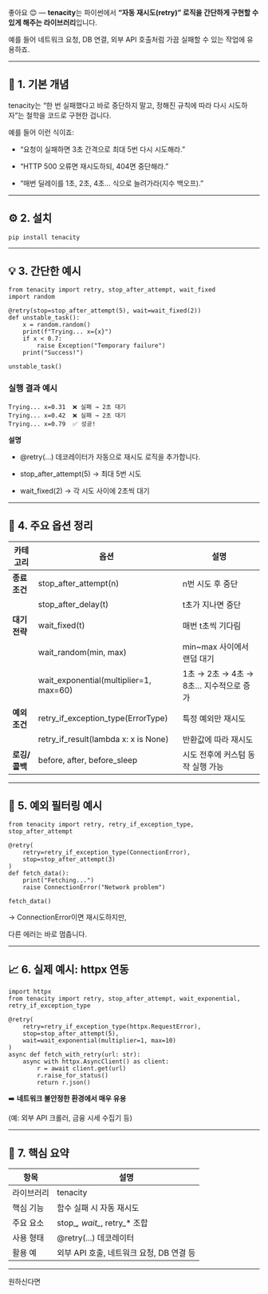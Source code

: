 좋아요 😊 — **tenacity**는 파이썬에서 **“자동 재시도(retry)” 로직을 간단하게 구현할 수 있게 해주는 라이브러리**입니다.

예를 들어 네트워크 요청, DB 연결, 외부 API 호출처럼 가끔 실패할 수 있는 작업에 유용하죠.

---

## **🧩 1. 기본 개념**

  

tenacity는 “한 번 실패했다고 바로 중단하지 말고, 정해진 규칙에 따라 다시 시도하자”는 철학을 코드로 구현한 겁니다.

  

예를 들어 이런 식이죠:

- “요청이 실패하면 3초 간격으로 최대 5번 다시 시도해라.”
    
- “HTTP 500 오류면 재시도하되, 404면 중단해라.”
    
- “매번 딜레이를 1초, 2초, 4초… 식으로 늘려가라(지수 백오프).”
    

---

## **⚙️ 2. 설치**

```
pip install tenacity
```

---

## **💡 3. 간단한 예시**

```
from tenacity import retry, stop_after_attempt, wait_fixed
import random

@retry(stop=stop_after_attempt(5), wait=wait_fixed(2))
def unstable_task():
    x = random.random()
    print(f"Trying... x={x}")
    if x < 0.7:
        raise Exception("Temporary failure")
    print("Success!")

unstable_task()
```

### **실행 결과 예시**

```
Trying... x=0.31  ❌ 실패 → 2초 대기
Trying... x=0.42  ❌ 실패 → 2초 대기
Trying... x=0.79  ✅ 성공!
```

**설명**

- @retry(...) 데코레이터가 자동으로 재시도 로직을 추가합니다.
    
- stop_after_attempt(5) → 최대 5번 시도
    
- wait_fixed(2) → 각 시도 사이에 2초씩 대기
    

---

## **🧠 4. 주요 옵션 정리**

|**카테고리**|**옵션**|**설명**|
|---|---|---|
|**종료 조건**|stop_after_attempt(n)|n번 시도 후 중단|
||stop_after_delay(t)|t초가 지나면 중단|
|**대기 전략**|wait_fixed(t)|매번 t초씩 기다림|
||wait_random(min, max)|min~max 사이에서 랜덤 대기|
||wait_exponential(multiplier=1, max=60)|1초 → 2초 → 4초 → 8초… 지수적으로 증가|
|**예외 조건**|retry_if_exception_type(ErrorType)|특정 예외만 재시도|
||retry_if_result(lambda x: x is None)|반환값에 따라 재시도|
|**로깅/콜백**|before, after, before_sleep|시도 전후에 커스텀 동작 실행 가능|

---

## **🧩 5. 예외 필터링 예시**

```
from tenacity import retry, retry_if_exception_type, stop_after_attempt

@retry(
    retry=retry_if_exception_type(ConnectionError),
    stop=stop_after_attempt(3)
)
def fetch_data():
    print("Fetching...")
    raise ConnectionError("Network problem")

fetch_data()
```

→ ConnectionError이면 재시도하지만,

다른 에러는 바로 멈춥니다.

---

## **📈 6. 실제 예시: httpx 연동**

```
import httpx
from tenacity import retry, stop_after_attempt, wait_exponential, retry_if_exception_type

@retry(
    retry=retry_if_exception_type(httpx.RequestError),
    stop=stop_after_attempt(5),
    wait=wait_exponential(multiplier=1, max=10)
)
async def fetch_with_retry(url: str):
    async with httpx.AsyncClient() as client:
        r = await client.get(url)
        r.raise_for_status()
        return r.json()
```

➡️ **네트워크 불안정한 환경에서 매우 유용**

(예: 외부 API 크롤러, 금융 시세 수집기 등)

---

## **🧾 7. 핵심 요약**

|**항목**|**설명**|
|---|---|
|라이브러리|tenacity|
|핵심 기능|함수 실패 시 자동 재시도|
|주요 요소|stop_*, wait_*, retry_* 조합|
|사용 형태|@retry(...) 데코레이터|
|활용 예|외부 API 호출, 네트워크 요청, DB 연결 등|

---

원하신다면

